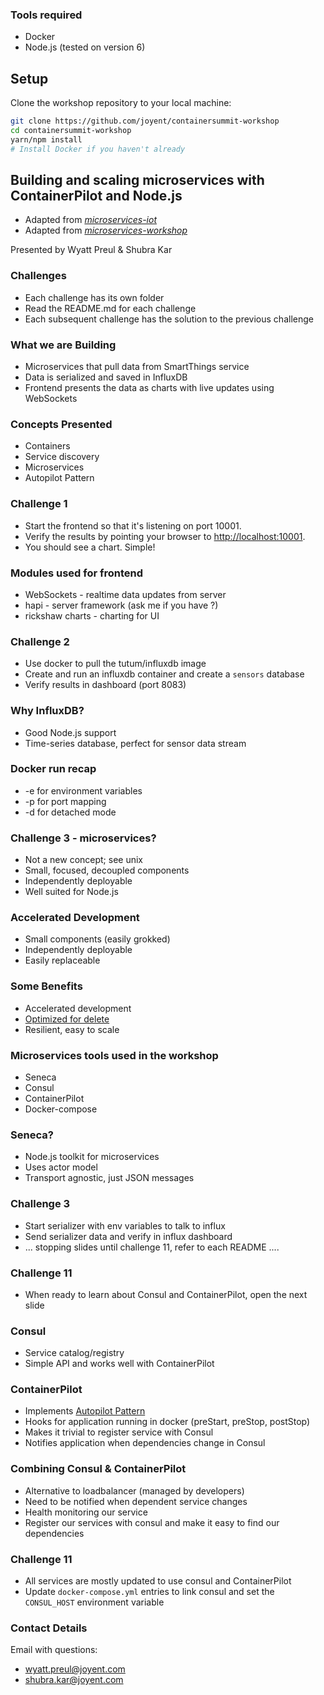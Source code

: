 ### Tools required

* Docker
* Node.js (tested on version 6)



## Setup
Clone the workshop repository to your local machine:

```bash
git clone https://github.com/joyent/containersummit-workshop
cd containersummit-workshop
yarn/npm install
# Install Docker if you haven't already
```



## Building and scaling microservices with ContainerPilot and Node.js

* Adapted from [_microservices-iot_](https://github.com/nearform/micro-services-tutorial-iot)
* Adapted from [_microservices-workshop_](https://github.com/lloydbenson/microservices-workshop)

Presented by Wyatt Preul & Shubra Kar



### Challenges

* Each challenge has its own folder
* Read the README.md for each challenge
* Each subsequent challenge has the solution to the previous challenge



### What we are Building

* Microservices that pull data from SmartThings service
* Data is serialized and saved in InfluxDB
* Frontend presents the data as charts with live updates using WebSockets



### Concepts Presented

* Containers
* Service discovery
* Microservices
* Autopilot Pattern



### Challenge 1

* Start the frontend so that it's listening on port 10001.
* Verify the results by pointing your browser to [http://localhost:10001]().
* You should see a chart. Simple!



### Modules used for frontend

* WebSockets - realtime data updates from server
* hapi - server framework (ask me if you have ?)
* rickshaw charts - charting for UI



### Challenge 2

* Use docker to pull the tutum/influxdb image
* Create and run an influxdb container and create a `sensors` database
* Verify results in dashboard (port 8083)



### Why InfluxDB?

* Good Node.js support
* Time-series database, perfect for sensor data stream



### Docker run recap

* -e for environment variables
* -p for port mapping
* -d for detached mode



### Challenge 3 - microservices?

* Not a new concept; see unix
* Small, focused, decoupled components
* Independently deployable
* Well suited for Node.js



### Accelerated Development
* Small components (easily grokked)
* Independently deployable
* Easily replaceable



### Some Benefits
* Accelerated development
* [Optimized for delete](http://vimeo.com/108441214)
* Resilient, easy to scale



### Microservices tools used in the workshop

* Seneca
* Consul
* ContainerPilot
* Docker-compose



### Seneca?

* Node.js toolkit for microservices
* Uses actor model
* Transport agnostic, just JSON messages



### Challenge 3

* Start serializer with env variables to talk to influx
* Send serializer data and verify in influx dashboard
* ... stopping slides until challenge 11, refer to each README ....



### Challenge 11

* When ready to learn about Consul and ContainerPilot, open the next slide



### Consul

* Service catalog/registry
* Simple API and works well with ContainerPilot



### ContainerPilot

* Implements [Autopilot Pattern](http://autopilotpattern.io/)
* Hooks for application running in docker (preStart, preStop, postStop)
* Makes it trivial to register service with Consul
* Notifies application when dependencies change in Consul



### Combining Consul & ContainerPilot

* Alternative to loadbalancer (managed by developers)
* Need to be notified when dependent service changes
* Health monitoring our service
* Register our services with consul and make it easy to find our dependencies



### Challenge 11

* All services are mostly updated to use consul and ContainerPilot
* Update `docker-compose.yml` entries to link consul and set the `CONSUL_HOST` environment variable



### Contact Details

Email with questions:

* wyatt.preul@joyent.com
* shubra.kar@joyent.com
